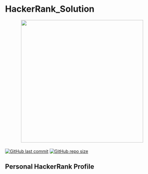 # HackerRank_Solution 

<div style='float: center; text-align: center; margin-bottom: 20px'>
  <a href='https://www.hackerrank.com/msgrubler' target="_blank">
  <img width="400px" src="https://blog.hackerrank.com/wp-content/uploads/2017/04/logo_HRwordmark2700x670_2-1.png" />
  </a>
</div>

[![GitHub last commit](https://img.shields.io/github/last-commit/dhyanpatel110/HACKERRANK)](https://github.com/dhyanpatel110/HACKERRANK/commits/master)
[![GitHub repo size](https://img.shields.io/github/repo-size/dhyanpatel110/HACKERRANK)](https://github.com/dhyanpatel110/HACKERRANK/archive/master.zip)

## Personal HackerRank Profile
